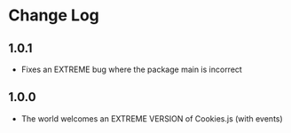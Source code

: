 # Change Log

## 1.0.1
- Fixes an EXTREME bug where the package main is incorrect

## 1.0.0
- The world welcomes an EXTREME VERSION of Cookies.js (with events)
